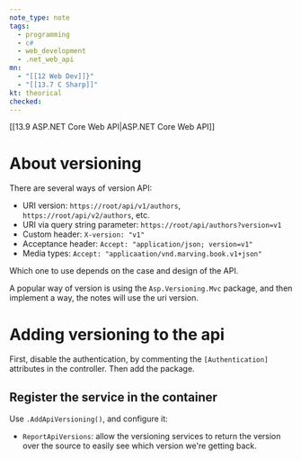 ```yaml
---
note_type: note
tags:
  - programming
  - c#
  - web_development
  - .net_web_api
mn:
  - "[[12 Web Dev]]}"
  - "[[13.7 C Sharp]]"
kt: theorical
checked:
---
```

[[13.9 ASP.NET Core Web API|ASP.NET Core Web API]]

# About versioning
There are several ways of version API:
- URI version: `https://root/api/v1/authors`, `https://root/api/v2/authors`, etc.
- URI via query string parameter: `https://root/api/authors?version=v1`
- Custom header: `X-version: "v1"`
- Acceptance header: `Accept: "application/json; version=v1"`
- Media types: `Accept: "applicaation/vnd.marving.book.v1+json"`

Which one to use depends on the case and design of the API. 

A popular way of version is using the `Asp.Versioning.Mvc` package, and then implement a way, the notes will use the uri version. 

# Adding versioning to the api
First, disable the authentication, by commenting the `[Authentication]` attributes in the controller. Then add the package. 
## Register the service in the container
Use `.AddApiVersioning()`, and configure it:
- `ReportApiVersions`: allow the versioning services to return the version over the source to easily see which version we're getting back. 